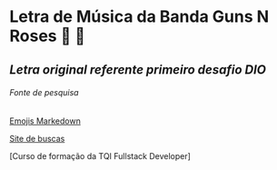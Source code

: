 # **Letra de Música da Banda Guns N Roses** 🎵 🎸

## *Letra original referente primeiro desafio DIO*

###### Fonte de pesquisa 
[Emojis Markedown](https://github.com/markdown-templates/markdown-emojis)

[Site de buscas](https://www.bing.com/)

[Curso de formação da TQI Fullstack Developer]
